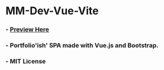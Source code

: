 # MM-Dev-Vue-Vite

### - [Preview Here](https://www.mm-dev.se)
### - Portfolio'ish' SPA made with Vue.js and Bootstrap.
### - MIT License
